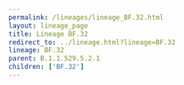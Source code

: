 ```yaml
---
permalink: /lineages/lineage_BF.32.html
layout: lineage_page
title: Lineage BF.32
redirect_to: ../lineage.html?lineage=BF.32
lineage: BF.32
parent: B.1.1.529.5.2.1
children: ['BF.32']
---
```

